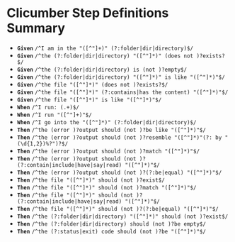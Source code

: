 # Clicumber Step Definitions Summary

- __`Given`__ `/^I am in the "([^"]+)" (?:folder|dir|directory)$/`
- __`Given`__ `/^the (?:folder|dir|directory) "([^"]*)" (does not )?exists?$/`
- __`Given`__ `/^the (?:folder|dir|directory) is (not )?empty$/`
- __`Given`__ `/^the (?:folder|dir|directory) "([^"]*)" is like "([^"]*)"$/`
- __`Given`__ `/^the file "([^"]*)" (does not )?exists?$/`
- __`Given`__ `/^the file "([^"]*)" (?:contains|has the content) "([^"]*)"$/`
- __`Given`__ `/^the file "([^"]*)" is like "([^"]*)"$/`
- __`When`__ `/^I run: (.+)$/`
- __`When`__ `/^I run "([^"]+)"$/`
- __`When`__ `/^I go into the "([^"]*)" (?:folder|dir|directory)$/`
- __`Then`__ `/^the (error )?output should (not )?be like "([^"]*)"$/`
- __`Then`__ `/^the (error )?output should (not )?resemble "([^"]*)"(?: by "(\d{1,2})%?")?$/`
- __`Then`__ `/^the (error )?output should (not )?match "([^"]*)"$/`
- __`Then`__ `/^the (error )?output should (not )?(?:contain|include|have|say|read) "([^"]*)"$/`
- __`Then`__ `/^the (error )?output should (not )?(?:be|equal) "([^"]*)"$/`
- __`Then`__ `/^the file "([^"]*)" should (not )?exist$/`
- __`Then`__ `/^the file "([^"]*)" should (not )?match "([^"]*)"$/`
- __`Then`__ `/^the file "([^"]*)" should (not )?(?:contain|include|have|say|read) "([^"]*)"$/`
- __`Then`__ `/^the file "([^"]*)" should (not )?(?:be|equal) "([^"]*)"$/`
- __`Then`__ `/^the (?:folder|dir|directory) "([^"]*)" should (not )?exist$/`
- __`Then`__ `/^the (?:folder|dir|directory) should (not )?be empty$/`
- __`Then`__ `/^the (?:status|exit) code should (not )?be "([^"]*)"$/`